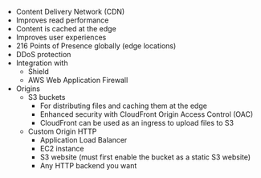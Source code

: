 - Content Delivery Network (CDN)
- Improves read performance
- Content is cached at the edge
- Improves user experiences
- 216 Points of Presence globally (edge locations)
- DDoS protection
- Integration with
	- Shield
	- AWS Web Application Firewall
- Origins
	- S3 buckets
		- For distributing files and caching them at the edge
		- Enhanced security with CloudFront Origin Access Control (OAC)
		- CloudFront can be used as an ingress to upload files to S3
	- Custom Origin HTTP
		- Application Load Balancer
		- EC2 instance
		- S3 website (must first enable the bucket as a static S3 website)
		- Any HTTP backend you want